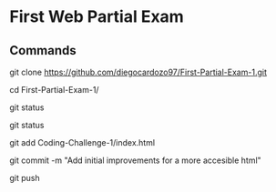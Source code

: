 # First Web Partial Exam

## Commands
git clone https://github.com/diegocardozo97/First-Partial-Exam-1.git

cd First-Partial-Exam-1/

git status

git status

git add  Coding-Challenge-1/index.html

git commit -m "Add initial improvements for a more accesible html"

git push
